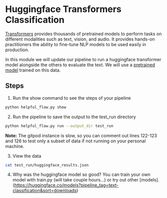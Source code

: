 # Huggingface Transformers Classification

[Transformers](https://huggingface.co/docs/transformers/index) provides thousands of pretrained models to perform tasks on different modalities such as text, vision, and audio. It provides hands-on practitioners the ability to fine-tune NLP models to be used easily in production.

In this module we will update our pipeline to run a huggingface transformer model alongside the others to evaluate the text. We will use a [pretrained model](https://huggingface.co/banjtheman/distilbert-base-uncased-helpful-amazon) trained on this data.

## Steps

1. Run the show command to see the steps of your pipeline

```bash
python helpful_flow.py show
```

2. Run the pipeline to save the output to the test_run directory

```bash
python helpful_flow.py run --output_dir test_run
```

**Note:** The gitpod instance is slow, so you can comment out lines 122-123 and 126 to test only a subset of data if not running on your personal machine.  


3. View the data 

```bash
cat test_run/huggingface_results.json
```

4. Why was the huggingface model so good? You can train your own model with train.py (will take couple hours...) or try out other [models].(https://huggingface.co/models?pipeline_tag=text-classification&sort=downloads)



